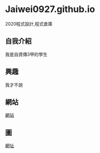 # Jaiwei0927.github.io
2020程式設計,程式倉庫


##  自我介紹
我是自資傳3甲的學生

##  興趣
我才不說

##  網站
[網站](https://hackmd.io/?nav=overview)
## 圖
[網址](https://p9.pstatp.com/large/1a08f0000591861bdab10)

